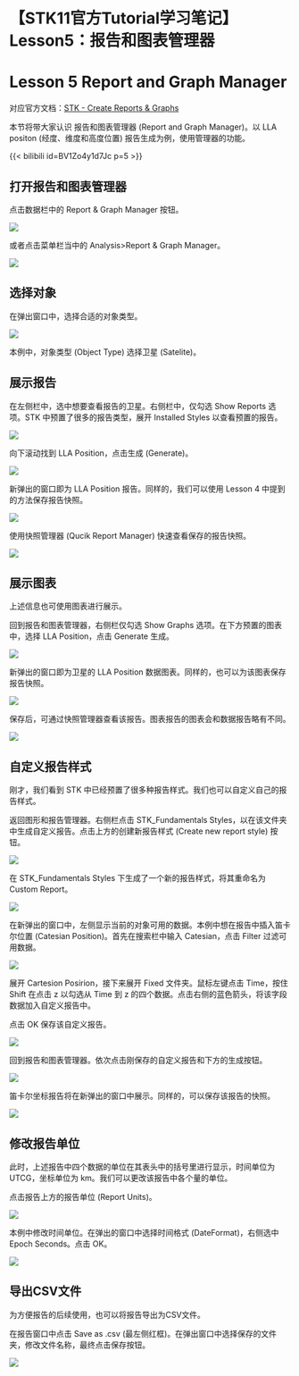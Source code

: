 # 【STK11官方Tutorial学习笔记】Lesson5：报告和图表管理器


# Lesson 5 Report and Graph Manager

对应官方文档：[STK - Create Reports & Graphs](https://help.agi.com/stk/11.6.1/index.htm#training/StartReportGraph.htm%3FTocPath%3DTraining%7CLevel%25201%2520-%2520Beginner%2520Training%7C_____5)

本节将带大家认识 报告和图表管理器 (Report and Graph Manager)。以 LLA positon (经度、维度和高度位置) 报告生成为例，使用管理器的功能。

{{< bilibili id=BV1Zo4y1d7Jc p=5 >}}

## 打开报告和图表管理器

点击数据栏中的 Report & Graph Manager 按钮。

![](/img/STK_Tutorial/Lesson5/01.png)

或者点击菜单栏当中的 Analysis>Report & Graph Manager。

![](/img/STK_Tutorial/Lesson5/02.png)

## 选择对象

在弹出窗口中，选择合适的对象类型。

![](/img/STK_Tutorial/Lesson5/03.png)

本例中，对象类型 (Object Type) 选择卫星 (Satelite)。

## 展示报告

在左侧栏中，选中想要查看报告的卫星。右侧栏中，仅勾选 Show Reports 选项。STK 中预置了很多的报告类型，展开 Installed Styles 以查看预置的报告。

![](/img/STK_Tutorial/Lesson5/04.png)

向下滚动找到 LLA Position，点击生成 (Generate)。

![](/img/STK_Tutorial/Lesson5/05.png)

新弹出的窗口即为 LLA Position 报告。同样的，我们可以使用 Lesson 4 中提到的方法保存报告快照。

![](/img/STK_Tutorial/Lesson5/06.png)

使用快照管理器 (Qucik Report Manager) 快速查看保存的报告快照。

![](/img/STK_Tutorial/Lesson5/07.png)

## 展示图表

上述信息也可使用图表进行展示。

回到报告和图表管理器，右侧栏仅勾选 Show Graphs 选项。在下方预置的图表中，选择 LLA Position，点击 Generate 生成。

![](/img/STK_Tutorial/Lesson5/08.png)

新弹出的窗口即为卫星的 LLA Position 数据图表。同样的，也可以为该图表保存报告快照。

![](/img/STK_Tutorial/Lesson5/09.png)

保存后，可通过快照管理器查看该报告。图表报告的图表会和数据报告略有不同。

![](/img/STK_Tutorial/Lesson5/10.png)

## 自定义报告样式
刚才，我们看到 STK 中已经预置了很多种报告样式。我们也可以自定义自己的报告样式。

返回图形和报告管理器。右侧栏点击 STK_Fundamentals Styles，以在该文件夹中生成自定义报告。点击上方的创建新报告样式 (Create new report style) 按钮。

![](/img/STK_Tutorial/Lesson5/11.png)

在 STK_Fundamentals Styles 下生成了一个新的报告样式，将其重命名为 Custom Report。

![](/img/STK_Tutorial/Lesson5/12.png)

在新弹出的窗口中，左侧显示当前的对象可用的数据。本例中想在报告中插入笛卡尔位置 (Catesian Position)。首先在搜索栏中输入 Catesian，点击 Filter 过滤可用数据。

![](/img/STK_Tutorial/Lesson5/13.png)

展开 Cartesion Posirion，接下来展开 Fixed 文件夹。鼠标左键点击 Time，按住 Shift 在点击 z 以勾选从 Time 到 z 的四个数据。点击右侧的蓝色箭头，将该字段数据加入自定义报告中。

点击 OK 保存该自定义报告。

![](/img/STK_Tutorial/Lesson5/14.png)

回到报告和图表管理器。依次点击刚保存的自定义报告和下方的生成按钮。

![](/img/STK_Tutorial/Lesson5/15.png)

笛卡尔坐标报告将在新弹出的窗口中展示。同样的，可以保存该报告的快照。

![](/img/STK_Tutorial/Lesson5/16.png)

## 修改报告单位

此时，上述报告中四个数据的单位在其表头中的括号里进行显示，时间单位为 UTCG，坐标单位为 km。我们可以更改该报告中各个量的单位。

点击报告上方的报告单位 (Report Units)。

![](/img/STK_Tutorial/Lesson5/17.png)

本例中修改时间单位。在弹出的窗口中选择时间格式 (DateFormat)，右侧选中 Epoch Seconds。点击 OK。

![](/img/STK_Tutorial/Lesson5/18.png)

## 导出CSV文件

为方便报告的后续使用，也可以将报告导出为CSV文件。

在报告窗口中点击 Save as .csv (最左侧红框)。在弹出窗口中选择保存的文件夹，修改文件名称，最终点击保存按钮。

![](/img/STK_Tutorial/Lesson5/19.png)
